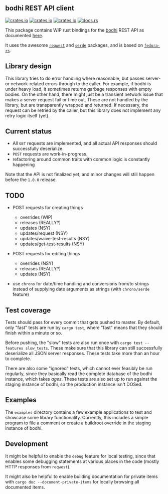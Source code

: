 ## bodhi REST API client

[![crates.io](https://img.shields.io/crates/v/bodhi.svg)](https://crates.io/crates/bodhi/)
[![crates.io](https://img.shields.io/crates/d/bodhi.svg)](https://crates.io/crates/bodhi/)
[![crates.io](https://img.shields.io/crates/l/bodhi.svg)](https://crates.io/crates/bodhi/)
[![docs.rs](https://docs.rs/bodhi/badge.svg)](https://docs.rs/bodhi/)

This package contains WIP rust bindings for the [bodhi] REST API as documented [here][bodhi-api].

[bodhi]: https://github.com/fedora-infra/bodhi
[bodhi-api]: https://bodhi.fedoraproject.org/docs/server_api/index.html#rest-api

It uses the awesome [`reqwest`][reqwest] and [`serde`][serde] packages, and is based on [`fedora-rs`][fedora-rs].

[reqwest]: https://github.com/seanmonstar/reqwest
[serde]: https://github.com/serde-rs/serde
[fedora-rs]: https://github.com/ironthree/fedora-rs


## Library design

This library tries to do error handling where reasonable, but passes server- or network-related errors through to the
caller. For example, if bodhi is under heavy load, it sometimes returns garbage responses with empty bodies. On the
other hand, there might just be a transient network issue that makes a server request fail or time out. These are not
handled by the library, but are transparently wrapped and returned. If necessary, the request can be retried by the
caller, but this library does not implement any retry logic itself (yet).


## Current status

- All `GET` requests are implemented, and all actual API responses should successfully deserialize.
- `POST` requests are work-in-progress.
- refactoring around common traits with common logic is constantly happening

Note that the API is not finalized yet, and minor changes will still happen before the `1.0.0` release.


## TODO

- POST requests for creating things
    - overrides (WIP)
    - releases (REALLY?)
    - updates (NSY)
    - updates/request (NSY)
    - updates/waive-test-results (NSY)
    - updates/get-test-results (NSY)

- POST requests for editing things
    - overrides (NSY)
    - releases (REALLY?)
    - updates (NSY)

- use `chrono` for date/time handling and conversions from/to strings instead of supplying date
  arguments as strings (with `chrono/serde` feature)


## Test coverage

Tests should pass for every commit that gets pushed to master. By default, only "fast" tests are run by `cargo test`,
where "fast" means that they should finish within a minute or so.

Before pushing, the "slow" tests are also run once with `cargo test --features slow_tests`. These make sure that this
library can still successfully deserialize all JSON server responses. These tests take more than an hour to complete.

There are also some "ignored" tests, which cannot ever feasibly be run regularly, since they basically read the complete
database of the bodhi instance, which takes *ages*. These tests are also set up to run against the staging instance
of bodhi, so the production instance isn't DOSed.


## Examples

The `examples` directory contains a few example applications to test and showcase some library functionality. Currently,
this includes a simple program to file a comment or create a buildroot override in the staging instance of bodhi.


## Development

It might be helpful to enable the `debug` feature for local testing, since that enables some debugging statements at
various places in the code (mostly HTTP responses from `reqwest`).

It might also be helpful to enable building documentation for private items with `cargo doc --document-private-items`
for locally browsing all documented items.
